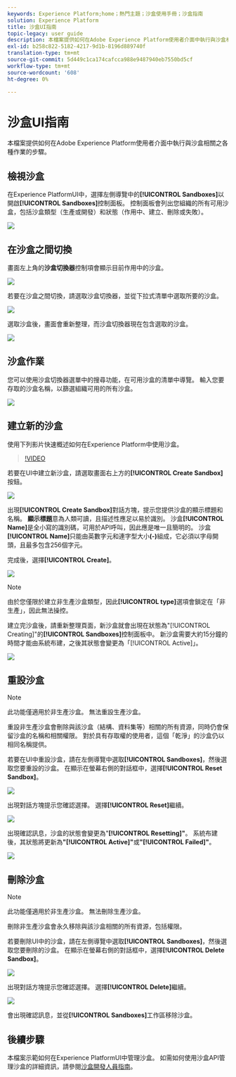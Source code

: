 ```yaml
---
keywords: Experience Platform;home；熱門主題；沙盒使用手冊；沙盒指南
solution: Experience Platform
title: 沙盒UI指南
topic-legacy: user guide
description: 本檔案提供如何在Adobe Experience Platform使用者介面中執行與沙盒相關之各種作業的步驟。
exl-id: b258c822-5182-4217-9d1b-8196d889740f
translation-type: tm+mt
source-git-commit: 5d449c1ca174cafcca988e9487940eb7550bd5cf
workflow-type: tm+mt
source-wordcount: '608'
ht-degree: 0%

---
```


# 沙盒UI指南

本檔案提供如何在Adobe Experience Platform使用者介面中執行與沙盒相關之各種作業的步驟。

## 檢視沙盒

在Experience PlatformUI中，選擇左側導覽中的&#x200B;**[!UICONTROL Sandboxes]**&#x200B;以開啟&#x200B;**[!UICONTROL Sandboxes]**&#x200B;控制面板。 控制面板會列出您組織的所有可用沙盒，包括沙盒類型（生產或開發）和狀態（作用中、建立、刪除或失敗）。

![](../images/ui/view-sandboxes.png)

## 在沙盒之間切換

畫面左上角的&#x200B;**沙盒切換器**&#x200B;控制項會顯示目前作用中的沙盒。

![](../images/ui/sandbox-switcher.png)

若要在沙盒之間切換，請選取沙盒切換器，並從下拉式清單中選取所要的沙盒。

![](../images/ui/switcher-menu.png)

選取沙盒後，畫面會重新整理，而沙盒切換器現在包含選取的沙盒。

![](../images/ui/switched.png)

## 沙盒作業

您可以使用沙盒切換器選單中的搜尋功能，在可用沙盒的清單中導覽。 輸入您要存取的沙盒名稱，以篩選組織可用的所有沙盒。

![](../images/ui/sandbox-search.png)

## 建立新的沙盒

使用下列影片快速概述如何在Experience Platform中使用沙盒。

>[!VIDEO](https://video.tv.adobe.com/v/29838/?quality=12&learn=on)

若要在UI中建立新沙盒，請選取畫面右上方的&#x200B;**[!UICONTROL Create Sandbox]**&#x200B;按鈕。

![](../images/ui/create-sandbox.png)

出現&#x200B;**[!UICONTROL Create Sandbox]**&#x200B;對話方塊，提示您提供沙盒的顯示標題和名稱。 **顯示標題**&#x200B;意為人類可讀，且描述性應足以易於識別。 沙盒&#x200B;**[!UICONTROL Name]**&#x200B;是全小寫的識別碼，可用於API呼叫，因此應是唯一且簡明的。 沙盒&#x200B;**[!UICONTROL Name]**&#x200B;只能由英數字元和連字型大小&#x200B;**(-)**&#x200B;組成，它必須以字母開頭，且最多包含256個字元。

完成後，選擇&#x200B;**[!UICONTROL Create]**。

![](../images/ui/create-dialog.png)

>[!NOTE]
>
>由於您僅限於建立非生產沙盒類型，因此&#x200B;**[!UICONTROL type]**&#x200B;選項會鎖定在「非生產」，因此無法操控。

建立完沙盒後，請重新整理頁面，新沙盒就會出現在狀態為&quot;[!UICONTROL Creating]&quot;的&#x200B;**[!UICONTROL Sandboxes]**&#x200B;控制面板中。 新沙盒需要大約15分鐘的時間才能由系統布建，之後其狀態會變更為「[!UICONTROL Active]」。

![](../images/ui/creating.png)

## 重設沙盒

>[!NOTE]
>
>此功能僅適用於非生產沙盒。 無法重設生產沙盒。

重設非生產沙盒會刪除與該沙盒（結構、資料集等）相關的所有資源，同時仍會保留沙盒的名稱和相關權限。 對於具有存取權的使用者，這個「乾淨」的沙盒仍以相同名稱提供。

若要在UI中重設沙盒，請在左側導覽中選取&#x200B;**[!UICONTROL Sandboxes]**，然後選取您要重設的沙盒。 在顯示在螢幕右側的對話框中，選擇&#x200B;**[!UICONTROL Reset Sandbox]**。

![](../images/ui/reset-sandbox.png)

出現對話方塊提示您確認選擇。 選擇&#x200B;**[!UICONTROL Reset]**&#x200B;繼續。

![](../images/ui/reset-confirm.png)

出現確認訊息，沙盒的狀態會變更為&quot;**[!UICONTROL Resetting]&quot;**。 系統布建後，其狀態將更新為&#x200B;**&quot;[!UICONTROL Active]&quot;**&#x200B;或&#x200B;**&quot;[!UICONTROL Failed]&quot;**。

![](../images/ui/resetting.png)

## 刪除沙盒

>[!NOTE]
>
>此功能僅適用於非生產沙盒。 無法刪除生產沙盒。

刪除非生產沙盒會永久移除與該沙盒相關的所有資源，包括權限。

若要刪除UI中的沙盒，請在左側導覽中選取&#x200B;**[!UICONTROL Sandboxes]**，然後選取您要刪除的沙盒。 在顯示在螢幕右側的對話框中，選擇&#x200B;**[!UICONTROL Delete Sandbox]**。

![](../images/ui/delete-sandbox.png)

出現對話方塊提示您確認選擇。 選擇&#x200B;**[!UICONTROL Delete]**&#x200B;繼續。

![](../images/ui/delete-confirm.png)

會出現確認訊息，並從&#x200B;**[!UICONTROL Sandboxes]**&#x200B;工作區移除沙盒。

## 後續步驟

本檔案示範如何在Experience PlatformUI中管理沙盒。 如需如何使用沙盒API管理沙盒的詳細資訊，請參閱[沙盒開發人員指南](../api/getting-started.md)。
